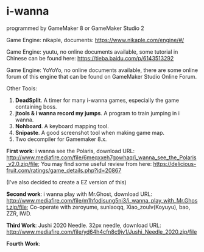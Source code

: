 # i-wanna
programmed by GameMaker 8 or GameMaker Studio 2

Game Engine: nikaple, documents: https://www.nikaple.com/engine/#/

Game Engine: yuutu, no online documents available, some tutorial in Chinese can be found here: https://tieba.baidu.com/p/6143513292 

Game Engine: YoYoYo, no online documents available, there are some online forum of this engine that can be found on GameMaker Studio Online Forum.

Other Tools:

1. **DeadSplit**. A timer for many i-wanna games, especially the game containing boss.
2. **jtools & i wanna record my jumps**. A program to train jumping in i wanna.
3. **Nohboard**. A keyboard mapping tool.
4. **Snipaste**. A good screenshot tool when making game map.
5. Two decompiler for Gamemaker 8.x.



**First work**: i wanna see the Polaris, download URL: http://www.mediafire.com/file/6meqxxeh7gowhaq/i_wanna_see_the_Polaris_v2.0.zip/file; You may find some useful review from here: https://delicious-fruit.com/ratings/game_details.php?id=20867

(I've also decided to create a EZ version of this)



**Second work**:  i wanna play with Mr.Ghost, download URL:  http://www.mediafire.com/file/m1hfodisung5ni3/i_wanna_play_with_Mr.Ghost.zip/file; Co-operate with zeroyume, sunlaoqq, Xiao_zoulv(Koyuyu), bao, ZZR, IWD.



**Third Work**: Jushi 2020 Needle. 32px needle, download URL: http://www.mediafire.com/file/yd64h4cfn8c9jv1/Jushi_Needle_2020.zip/file



**Fourth Work**: 